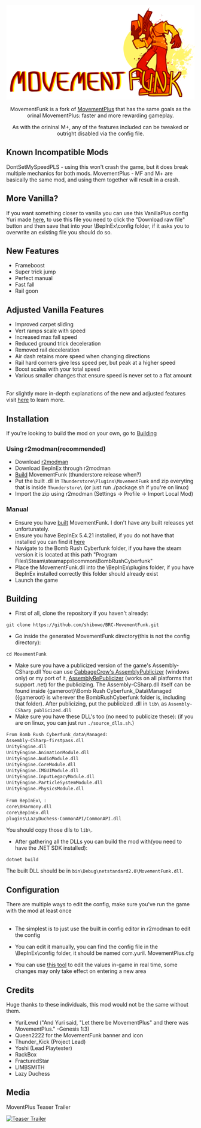 <p align="center"><img src="Resources/img/movementfunk_banner.png"></p>

<p style="text-align: center;">MovementFunk is a fork of <a href="https://github.com/yurilewd/BRC-MovementPlus">MovementPlus</a> that has the same goals as the orinal MovementPlus: faster and more rewarding gameplay.</p>
<p style="text-align: center;">As with the orininal M+, any of the features included can be tweaked or outright disabled via the config file.</p>


## Known Incompatible Mods
DontSetMySpeedPLS - using this won't crash the game, but it does break multiple mechanics for both mods.
MovementPlus - MF and M+ are basically the same mod, and using them together will result in a crash.


## More Vanilla?
If you want something closer to vanilla you can use this VanillaPlus config Yuri made [here](https://github.com/yurilewd/BRC-MovementPlus/blob/main/Thunderstore/VanillaPlusConfig/com.yuril.MovementPlus.cfg), to use this file you need to click the "Download raw file" button and then save that into your \BepInEx\config folder, if it asks you to overwrite an existing file you should do so.


## New Features

- Frameboost
- Super trick jump
- Perfect manual
- Fast fall
- Rail goon


## Adjusted Vanilla Features

- Improved carpet sliding
- Vert ramps scale with speed
- Increased max fall speed
- Reduced ground trick deceleration
- Removed rail deceleration
- Air dash retains more speed when changing directions
- Rail hard corners give less speed per, but peak at a higher speed
- Boost scales with your total speed
- Various smaller changes that ensure speed is never set to a flat amount
<br><br>

 For slightly more in-depth explanations of the new and adjusted features visit [here](https://docs.google.com/document/d/1u3AHQ6b7UP7IGx7_8Xx0hAa9TIijMVfsjSuHUOBdc3w/edit?usp=sharing) to learn more.


## Installation
If you're looking to build the mod on your own, go to [Building](#building)

### Using r2modman(recommended)
- Download [r2modman](https://thunderstore.io/c/bomb-rush-cyberfunk/p/ebkr/r2modman/)
- Download BepInEx through r2modman
- [Build](#building) MovementFunk (thunderstore release when?)
- Put the built .dll in ``Thunderstore\Plugins\MovementFunk`` and zip everyting that is inside ``Thunderstore\``
(or just run ./package.sh if you're on linux)
- Import the zip using r2modman (Settings -> Profile -> Import Local Mod)

### Manual
- Ensure you have [built](#building) MovementFunk. I don't have any built releases yet unfortunately.
- Ensure you have BepInEx 5.4.21 installed, if you do not have that installed you can find it [here](https://github.com/BepInEx/BepInEx/releases/tag/v5.4.21)
- Navigate to the Bomb Rush Cyberfunk folder, if you have the steam version it is located at this path "Program Files\Steam\steamapps\common\BombRushCyberfunk"
- Place the MovementFunk.dll into the \BepInEx\plugins folder, if you have BepInEx installed correctly this folder should already exist
- Launch the game<br>

## Building
- First of all, clone the repository if you haven't already:
```
git clone https://github.com/shibowo/BRC-MovementFunk.git
```
- Go inside the generated MovementFunk directory(this is not the config directory):
```
cd MovementFunk
```
- Make sure you have a publicized version of the game's Assembly-CSharp.dll
You can use [CabbageCrow's AssemblyPublicizer](https://github.com/CabbageCrow/AssemblyPublicizer) (windows only) or my port of it, [AssemblyRePublicizer](https://github.com/shibowo/AssemblyRePublicizer) (works on all platforms that support .net) for the publicizing. The Assembly-CSharp.dll itself can be found inside {gameroot}\Bomb Rush Cyberfunk_Data\Managed ({gameroot} is wherever the BombRushCyberfunk folder is, including that folder). After publicizing, put the publicized .dll in ``lib\`` as ``Assembly-CSharp_publicized.dll``
- Make sure you have these DLL's too (no need to publicize these):
(if you are on linux, you can just run ``./source_dlls.sh``.)
```
From Bomb Rush Cyberfunk_data\Managed:
Assembly-CSharp-firstpass.dll
UnityEngine.dll
UnityEngine.AnimationModule.dll
UnityEngine.AudioModule.dll
UnityEngine.CoreModule.dll 
UnityEngine.IMGUIModule.dll
UnityEngine.InputLegacyModule.dll
UnityEngine.ParticleSystemModule.dll
UnityEngine.PhysicsModule.dll

From BepInEx\ :
core\0Harmony.dll
core\BepInEx.dll
plugins\LazyDuchess-CommonAPI/CommonAPI.dll
```
You should copy those dlls to ``lib\``.

- After gathering all the DLLs you can build the mod with(you need to have the .NET SDK installed):
```
dotnet build
```
The built DLL should be in ``bin\Debug\netstandard2.0\MovementFunk.dll``.

## Configuration
There are multiple ways to edit the config, make sure you've run the game with the mod at least once<br><br>

- The simplest is to just use the built in config editor in r2modman to edit the config<br>

- You can edit it manually, you can find the config file in the \BepInEx\config folder, it should be named com.yuril. MovementPlus.cfg<br>

- You can use [this tool](https://github.com/BepInEx/BepInEx.ConfigurationManager) to edit the values in-game in real time, some changes may only take effect on entering a new area


## Credits
Huge thanks to these individuals, this mod would not be the same without them.
- YuriLewd ("And Yuri said, "Let there be MovementPlus" and there was MovementPlus." -Genesis 1:3)
- Queen2222 for the MovementFunk banner and icon
- Thunder_Kick (Project Lead)
- Yoshi (Lead Playtester)
- RackBox
- FracturedStar
- LIMBSMITH
- Lazy Duchess

## Media

MoventPlus Teaser Trailer

[![Teaser Trailer](https://img.youtube.com/vi/0d2DVvsc1XE/maxresdefault.jpg)](https://www.youtube.com/watch?v=0d2DVvsc1XE)
